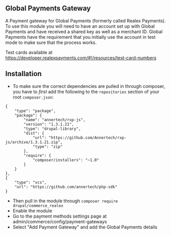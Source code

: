 Global Payments Gateway
----------------------
A Payment gateway for Global Payments (formerly called Realex Payments).  To use
this module you will need to have an account set up with Global Payments and
have received a shared key as well as a merchant ID. Global Payments have the
requirement that you initially use the account in test mode to make sure that
the process works.

Test cards available at
https://developer.realexpayments.com/#!/resources/test-card-numbers

Installation
------------
 - To make sure the correct dependencies are pulled in through composer, you have to _first_ add the following
 to the `repositories` section of your root `composer.json`:
```
{
    "type": "package",
    "package": {
        "name": "annertech/rxp-js",
        "version": "1.3.1.21",
        "type": "drupal-library",
        "dist": {
            "url": "https://github.com/Annertech/rxp-js/archive/1.3.1.21.zip",
            "type": "zip"
        },
        "require": {
            "composer/installers": "~1.0"
        }
    }
},
{
    "type": "vcs",
    "url": "https://github.com/annertech/php-sdk"
}
```
 - Then pull in the module through `composer require drupal/commerce_realex`
 - Enable the module
 - Go to the payment methods settings page at admin/commerce/config/payment-gateways
 - Select "Add Payment Gateway" and add the Global Payments details
